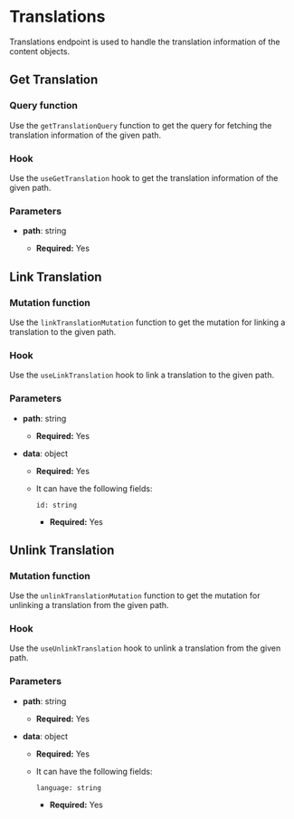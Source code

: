 # Translations

Translations endpoint is used to handle the translation information of the content objects.

## Get Translation

### Query function

Use the `getTranslationQuery` function to get the query for fetching the translation information of the given path.

### Hook

Use the `useGetTranslation` hook to get the translation information of the given path.

### Parameters

- **path**: string

  - **Required:** Yes

## Link Translation

### Mutation function

Use the `linkTranslationMutation` function to get the mutation for linking a translation to the given path.

### Hook

Use the `useLinkTranslation` hook to link a translation to the given path.

### Parameters

- **path**: string

  - **Required:** Yes

- **data**: object

  - **Required:** Yes
  - It can have the following fields:

    `id: string`

    - **Required:** Yes

## Unlink Translation

### Mutation function

Use the `unlinkTranslationMutation` function to get the mutation for unlinking a translation from the given path.

### Hook

Use the `useUnlinkTranslation` hook to unlink a translation from the given path.

### Parameters

- **path**: string

  - **Required:** Yes

- **data**: object

  - **Required:** Yes
  - It can have the following fields:

    `language: string`

    - **Required:** Yes
